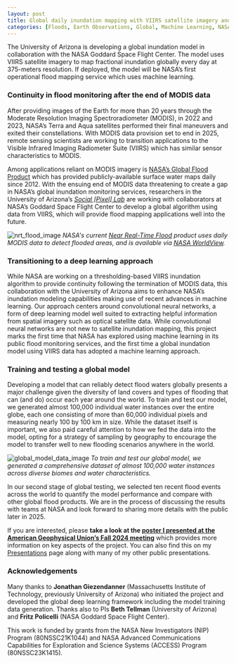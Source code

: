 ```yaml
---
layout: post
title: Global daily inundation mapping with VIIRS satellite imagery and deep-learning
categories: [Floods, Earth Observations, Global, Machine Learning, NASA]
---
```


The University of Arizona is developing a global inundation model in collaboration with the NASA Goddard Space Flight Center. The model uses VIIRS satellite imagery to map fractional inundation globally every day at 375-meters resolution. If deployed, the model will be NASA’s first operational flood mapping service which uses machine learning.

### Continuity in flood monitoring after the end of MODIS data

After providing images of the Earth for more than 20 years through the Moderate Resolution Imaging Spectroradiometer (MODIS), in 2022 and 2023, NASA’s Terra and Aqua satellites performed their final maneuvers and exited their constellations. With MODIS data provision set to end in 2025, remote sensing scientists are working to transition applications to the Visible Infrared Imaging Radiometer Suite (VIIRS) which has similar sensor characteristics to MODIS. 

Among applications reliant on MODIS imagery is [NASA’s Global Flood Product](https://www.earthdata.nasa.gov/learn/find-data/near-real-time/modis-nrt-global-flood-product) which has provided publicly-available surface water maps daily since 2012. With the ensuing end of MODIS data threatening to create a gap in NASA’s global inundation monitoring services, researchers in the University of Arizona’s _[Social [Pixel] Lab](https://beth-tellman.github.io/)_ are working with collaborators at NASA’s Goddard Space Flight Center to develop a global algorithm using data from VIIRS, which will provide flood mapping applications well into the future.

![nrt_flood_image](../images/NASA_NRT_Flood_Image.png "NRT")
_NASA's current [Near Real-Time Flood](https://www.earthdata.nasa.gov/learn/find-data/near-real-time/modis-nrt-global-flood-product) product uses daily MODIS data to detect flooded areas, and is available via [NASA WorldView](https://worldview.earthdata.nasa.gov/?v=-170.59702719931107,-69.19665203309799,161.95609025789014,88.85268113341039&l=Reference_Labels_15m(hidden),Reference_Features_15m(hidden),Coastlines_15m,MODIS_Combined_Flood_3-Day(disabled=3-4),MODIS_Combined_Flood_2-Day(hidden,disabled=3-4),Land_Water_Map,MODIS_Aqua_CorrectedReflectance_TrueColor(hidden),MODIS_Terra_CorrectedReflectance_TrueColor(hidden)&lg=true&tr=flood-product&t=2022-11-15-T00%3A00%3A00Z)._

### Transitioning to a deep learning approach

While NASA are working on a thresholding-based VIIRS inundation algorithm to provide continuity following the termination of MODIS data, this collaboration with the University of Arizona aims to enhance NASA’s inundation modeling capabilities making use of recent advances in machine learning. Our approach centers around convolutional neural networks, a form of deep learning model well suited to extracting helpful information from spatial imagery such as optical satellite data. While convolutional neural networks are not new to satellite inundation mapping, this project marks the first time that NASA has explored using machine learning in its public flood monitoring services, and the first time a global inundation model using VIIRS data has adopted a machine learning approach.

### Training and testing a global model

Developing a model that can reliably detect flood waters globally presents a major challenge given the diversity of land covers and types of flooding that can (and do) occur each year around the world. To train and test our model, we generated almost 100,000 individual water instances over the entire globe, each one consisting of more than 60,000 individual pixels and measuring nearly 100 by 100 km in size. While the dataset itself is important, we also paid careful attention to how we fed the data into the model, opting for a strategy of sampling by geography to encourage the model to transfer well to new flooding scenarios anywhere in the world.

![global_model_data_image](../images/global_model_data.png "Global")
_To train and test our global model, we generated a comprehensive dataset of almost 100,000 water instances across diverse biomes and water characteristics._

In our second stage of global testing, we selected ten recent flood events across the world to quantify the model performance and compare with other global flood products. We are in the process of discussing the results with teams at NASA and look forward to sharing more details with the public later in 2025.

If you are interested, please **take a look at the [poster I presented at the American Geophysical Union’s Fall 2024 meeting](https://drive.google.com/file/d/1jgvXb1V442mS0NiCIZGfLshjBIufG-hf/view?usp=sharing)** which provides more information on key aspects of the project. You can also find this on my [Presentations](https://alex-saunders00.github.io/presentations/) page along with many of my other public presentations.

### Acknowledgements

Many thanks to **Jonathan Giezendanner** (Massachusetts Institute of Technology, previously University of Arizona) who initiated the project and developed the global deep learning framework including the model training data generation. Thanks also to PIs **Beth Tellman** (University of Arizona) and **Fritz Policelli** (NASA Goddard Space Flight Center).

This work is funded by grants from the NASA New Investigators (NIP) Program (80NSSC21K1044) and NASA Advanced Communications Capabilities for Exploration and Science Systems (ACCESS) Program (80NSSC23K1415).





